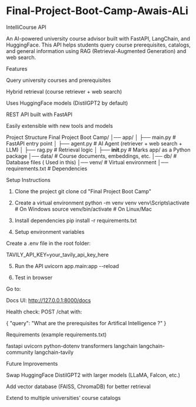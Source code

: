 # Final-Project-Boot-Camp-Awais-ALi

IntelliCourse API

An AI-powered university course advisor built with FastAPI, LangChain, and HuggingFace.
This API helps students query course prerequisites, catalogs, and general information using RAG (Retrieval-Augmented Generation) and web search.

Features

Query university courses and prerequisites

Hybrid retrieval (course retriever + web search)

Uses HuggingFace models (DistilGPT2 by default)

REST API built with FastAPI

Easily extensible with new tools and models

Project Structure
Final Project Boot Camp/
│── app/
│   ├── main.py          # FastAPI entry point
│   ├── agent.py         # AI Agent (retriever + web search + LLM)
│   ├── rag.py           # Retrieval logic
│   ├── __init__.py      # Marks app/ as a Python package
│── data/                # Course documents, embeddings, etc.
│── db/                  # Database files ( Used in this)
│── venv/                # Virtual environment
│── requirements.txt     # Dependencies



Setup Instructions
1. Clone the project
git clone <your-repo-url>
cd "Final Project Boot Camp"

2. Create a virtual environment
python -m venv venv
venv\Scripts\activate   # On Windows
source venv/bin/activate  # On Linux/Mac

3. Install dependencies
pip install -r requirements.txt

4. Setup environment variables

Create a .env file in the root folder:

TAVILY_API_KEY=your_tavily_api_key_here

5. Run the API
uvicorn app.main:app --reload

6. Test in browser

Go to:

Docs UI: http://127.0.0.1:8000/docs

Health check: POST /chat with:

{
  "query": "What are the prerequisites for Artifical Intelligence ?"
}



Requirements (example requirements.txt)

fastapi
uvicorn
python-dotenv
transformers
langchain
langchain-community
langchain-tavily

Future Improvements

Swap HuggingFace DistilGPT2 with larger models (LLaMA, Falcon, etc.)

Add vector database (FAISS, ChromaDB) for better retrieval

Extend to multiple universities’ course catalogs
